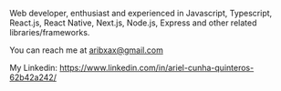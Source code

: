 Web developer, enthusiast and experienced in Javascript, Typescript, React.js, React Native, Next.js, Node.js, Express and other related libraries/frameworks. 

You can reach me at aribxax@gmail.com 

My Linkedin: https://www.linkedin.com/in/ariel-cunha-quinteros-62b42a242/
